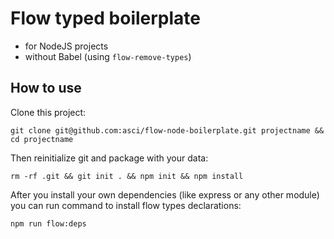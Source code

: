 # Flow typed boilerplate
- for NodeJS projects
- without Babel (using `flow-remove-types`)

## How to use
Clone this project:

`git clone git@github.com:asci/flow-node-boilerplate.git projectname && cd projectname
`

Then reinitialize git and package with your data:

`rm -rf .git && git init . && npm init && npm install`

After you install your own dependencies (like express or any other module) you can run command to install flow types declarations:

`npm run flow:deps`
